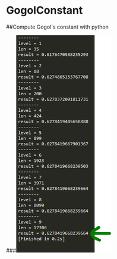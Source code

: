 # GogolConstant

##Compute Gogol's constant with python

###![1](https://github.com/nngogol/GogolConstant/blob/master/res.png)

